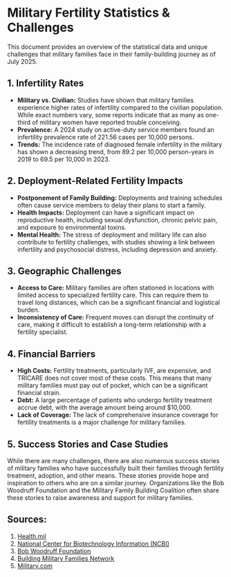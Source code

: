 # Military Fertility Statistics & Challenges

This document provides an overview of the statistical data and unique challenges that military families face in their family-building journey as of July 2025.

## 1. Infertility Rates

- **Military vs. Civilian:** Studies have shown that military families experience higher rates of infertility compared to the civilian population. While exact numbers vary, some reports indicate that as many as one-third of military women have reported trouble conceiving.
- **Prevalence:** A 2024 study on active-duty service members found an infertility prevalence rate of 221.56 cases per 10,000 persons.
- **Trends:** The incidence rate of diagnosed female infertility in the military has shown a decreasing trend, from 89.2 per 10,000 person-years in 2019 to 69.5 per 10,000 in 2023.

## 2. Deployment-Related Fertility Impacts

- **Postponement of Family Building:** Deployments and training schedules often cause service members to delay their plans to start a family.
- **Health Impacts:** Deployment can have a significant impact on reproductive health, including sexual dysfunction, chronic pelvic pain, and exposure to environmental toxins.
- **Mental Health:** The stress of deployment and military life can also contribute to fertility challenges, with studies showing a link between infertility and psychosocial distress, including depression and anxiety.

## 3. Geographic Challenges

- **Access to Care:** Military families are often stationed in locations with limited access to specialized fertility care. This can require them to travel long distances, which can be a significant financial and logistical burden.
- **Inconsistency of Care:** Frequent moves can disrupt the continuity of care, making it difficult to establish a long-term relationship with a fertility specialist.

## 4. Financial Barriers

- **High Costs:** Fertility treatments, particularly IVF, are expensive, and TRICARE does not cover most of these costs. This means that many military families must pay out of pocket, which can be a significant financial strain.
- **Debt:** A large percentage of patients who undergo fertility treatment accrue debt, with the average amount being around $10,000.
- **Lack of Coverage:** The lack of comprehensive insurance coverage for fertility treatments is a major challenge for military families.

## 5. Success Stories and Case Studies

While there are many challenges, there are also numerous success stories of military families who have successfully built their families through fertility treatment, adoption, and other means. These stories provide hope and inspiration to others who are on a similar journey. Organizations like the Bob Woodruff Foundation and the Military Family Building Coalition often share these stories to raise awareness and support for military families.

## Sources:
1. [Health.mil](https://www.health.mil/)
2. [National Center for Biotechnology Information (NCBI)](https://www.ncbi.nlm.nih.gov/)
3. [Bob Woodruff Foundation](https://bobwoodrufffoundation.org/)
4. [Building Military Families Network](https://www.buildingmilitaryfamiliesnetwork.org/)
5. [Military.com](https://www.military.com/)
